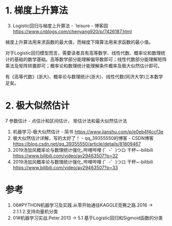 

# 1. 梯度上升算法

3. Logistic回归与梯度上升算法 - `leisure - 博客园 https://www.cnblogs.com/chenyang920/p/7426187.html

梯度上升算法用来求函数的最大值，而梯度下降算法用来求函数的最小值。

对于Logistic回归模型而言，需要读者具有高等数学、线性代数、概率论和数理统计的基础的数学基础。高等数学部分能理解偏导数即可；线性代数部分能理解矩阵乘法及矩阵转置即可；概率论和数理统计能理解条件概率及极大似然估计即可。

有《高等代数》(浙大)、概率论与数理统计(浙大)、线性代数(同济大学)三本数学足矣。




# 2. 极大似然估计

7 参数估计 - 点估计和区间估计， 矩估计法和最大似然估计法

1. 机器学习-极大似然估计 - 简书 https://www.jianshu.com/p/e0eb4f4ccf3e
2. 极大似然估计详解，写的太好了！ - qq_39355550的博客 - CSDN博客 https://blog.csdn.net/qq_39355550/article/details/81809467
3. 2019汤加风概率论与数理统计强化_哔哩哔哩 (゜-゜)つロ 干杯~-bilibili https://www.bilibili.com/video/av29463507?p=32
4. 2019汤加风概率论与数理统计强化_哔哩哔哩 (゜-゜)つロ 干杯~-bilibili https://www.bilibili.com/video/av29463507?p=33


# 参考

1. 06#PYTHON机器学习及实践.从零开始通往KAGGLE竞赛之路.2016 -> 2.1.1.2.支持向量机分类
2. 01#机器学习实战.Peter.2013 -> 5.1 基于Logistic回归和Sigmoid函数的分类
